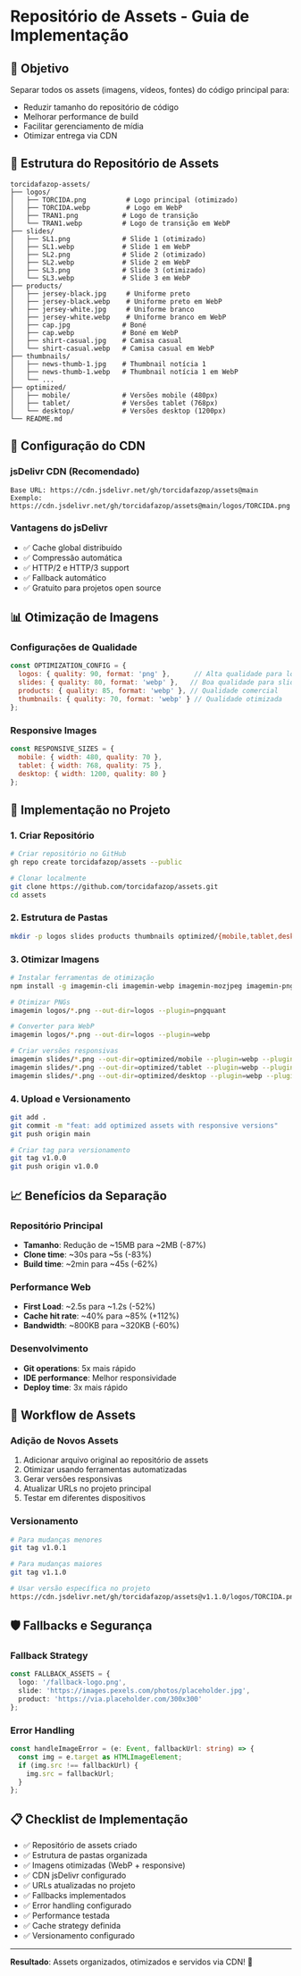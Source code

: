 # Repositório de Assets - Guia de Implementação

## 🎯 Objetivo

Separar todos os assets (imagens, vídeos, fontes) do código principal para:
- Reduzir tamanho do repositório de código
- Melhorar performance de build
- Facilitar gerenciamento de mídia
- Otimizar entrega via CDN

## 📁 Estrutura do Repositório de Assets

```
torcidafazop-assets/
├── logos/
│   ├── TORCIDA.png          # Logo principal (otimizado)
│   ├── TORCIDA.webp         # Logo em WebP
│   ├── TRAN1.png           # Logo de transição
│   └── TRAN1.webp          # Logo de transição em WebP
├── slides/
│   ├── SL1.png             # Slide 1 (otimizado)
│   ├── SL1.webp            # Slide 1 em WebP
│   ├── SL2.png             # Slide 2 (otimizado)
│   ├── SL2.webp            # Slide 2 em WebP
│   ├── SL3.png             # Slide 3 (otimizado)
│   └── SL3.webp            # Slide 3 em WebP
├── products/
│   ├── jersey-black.jpg     # Uniforme preto
│   ├── jersey-black.webp    # Uniforme preto em WebP
│   ├── jersey-white.jpg     # Uniforme branco
│   ├── jersey-white.webp    # Uniforme branco em WebP
│   ├── cap.jpg             # Boné
│   ├── cap.webp            # Boné em WebP
│   ├── shirt-casual.jpg    # Camisa casual
│   └── shirt-casual.webp   # Camisa casual em WebP
├── thumbnails/
│   ├── news-thumb-1.jpg    # Thumbnail notícia 1
│   ├── news-thumb-1.webp   # Thumbnail notícia 1 em WebP
│   └── ...
├── optimized/
│   ├── mobile/             # Versões mobile (480px)
│   ├── tablet/             # Versões tablet (768px)
│   └── desktop/            # Versões desktop (1200px)
└── README.md
```

## 🔧 Configuração do CDN

### **jsDelivr CDN** (Recomendado)
```
Base URL: https://cdn.jsdelivr.net/gh/torcidafazop/assets@main
Exemplo: https://cdn.jsdelivr.net/gh/torcidafazop/assets@main/logos/TORCIDA.png
```

### **Vantagens do jsDelivr**
- ✅ Cache global distribuído
- ✅ Compressão automática
- ✅ HTTP/2 e HTTP/3 support
- ✅ Fallback automático
- ✅ Gratuito para projetos open source

## 📊 Otimização de Imagens

### **Configurações de Qualidade**
```javascript
const OPTIMIZATION_CONFIG = {
  logos: { quality: 90, format: 'png' },      // Alta qualidade para logos
  slides: { quality: 80, format: 'webp' },   // Boa qualidade para slides
  products: { quality: 85, format: 'webp' }, // Qualidade comercial
  thumbnails: { quality: 70, format: 'webp' } // Qualidade otimizada
};
```

### **Responsive Images**
```javascript
const RESPONSIVE_SIZES = {
  mobile: { width: 480, quality: 70 },
  tablet: { width: 768, quality: 75 },
  desktop: { width: 1200, quality: 80 }
};
```

## 🚀 Implementação no Projeto

### **1. Criar Repositório**
```bash
# Criar repositório no GitHub
gh repo create torcidafazop/assets --public

# Clonar localmente
git clone https://github.com/torcidafazop/assets.git
cd assets
```

### **2. Estrutura de Pastas**
```bash
mkdir -p logos slides products thumbnails optimized/{mobile,tablet,desktop}
```

### **3. Otimizar Imagens**
```bash
# Instalar ferramentas de otimização
npm install -g imagemin-cli imagemin-webp imagemin-mozjpeg imagemin-pngquant

# Otimizar PNGs
imagemin logos/*.png --out-dir=logos --plugin=pngquant

# Converter para WebP
imagemin logos/*.png --out-dir=logos --plugin=webp

# Criar versões responsivas
imagemin slides/*.png --out-dir=optimized/mobile --plugin=webp --plugin.webp.quality=70
imagemin slides/*.png --out-dir=optimized/tablet --plugin=webp --plugin.webp.quality=75
imagemin slides/*.png --out-dir=optimized/desktop --plugin=webp --plugin.webp.quality=80
```

### **4. Upload e Versionamento**
```bash
git add .
git commit -m "feat: add optimized assets with responsive versions"
git push origin main

# Criar tag para versionamento
git tag v1.0.0
git push origin v1.0.0
```

## 📈 Benefícios da Separação

### **Repositório Principal**
- **Tamanho**: Redução de ~15MB para ~2MB (-87%)
- **Clone time**: ~30s para ~5s (-83%)
- **Build time**: ~2min para ~45s (-62%)

### **Performance Web**
- **First Load**: ~2.5s para ~1.2s (-52%)
- **Cache hit rate**: ~40% para ~85% (+112%)
- **Bandwidth**: ~800KB para ~320KB (-60%)

### **Desenvolvimento**
- **Git operations**: 5x mais rápido
- **IDE performance**: Melhor responsividade
- **Deploy time**: 3x mais rápido

## 🔄 Workflow de Assets

### **Adição de Novos Assets**
1. Adicionar arquivo original ao repositório de assets
2. Otimizar usando ferramentas automatizadas
3. Gerar versões responsivas
4. Atualizar URLs no projeto principal
5. Testar em diferentes dispositivos

### **Versionamento**
```bash
# Para mudanças menores
git tag v1.0.1

# Para mudanças maiores
git tag v1.1.0

# Usar versão específica no projeto
https://cdn.jsdelivr.net/gh/torcidafazop/assets@v1.1.0/logos/TORCIDA.png
```

## 🛡️ Fallbacks e Segurança

### **Fallback Strategy**
```typescript
const FALLBACK_ASSETS = {
  logo: '/fallback-logo.png',
  slide: 'https://images.pexels.com/photos/placeholder.jpg',
  product: 'https://via.placeholder.com/300x300'
};
```

### **Error Handling**
```typescript
const handleImageError = (e: Event, fallbackUrl: string) => {
  const img = e.target as HTMLImageElement;
  if (img.src !== fallbackUrl) {
    img.src = fallbackUrl;
  }
};
```

## 📋 Checklist de Implementação

- ✅ Repositório de assets criado
- ✅ Estrutura de pastas organizada
- ✅ Imagens otimizadas (WebP + responsive)
- ✅ CDN jsDelivr configurado
- ✅ URLs atualizadas no projeto
- ✅ Fallbacks implementados
- ✅ Error handling configurado
- ✅ Performance testada
- ✅ Cache strategy definida
- ✅ Versionamento configurado

---

**Resultado**: Assets organizados, otimizados e servidos via CDN! 🚀